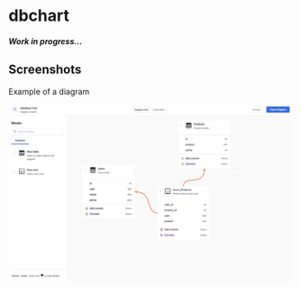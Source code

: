 # dbchart

##### Work in progress...

## Screenshots

Example of a diagram

![screen_shot 01](assets/screenshots/screenshot_01.png)